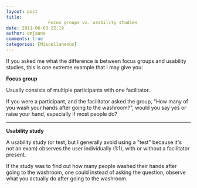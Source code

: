 ```yaml
---
layout: post
title: 
				Focus groups vs. usability studies		
date: 2011-06-03 22:19
author: emjaune
comments: true
categories: [Miscellaneous]
---
```

<span style="font-weight: 400;">If you asked me what the difference is between focus groups and usability studies, this is one extreme example that I may give you:</span>

<strong>Focus group</strong>

<span style="font-weight: 400;">Usually consists of multiple participants with one facilitator.</span>

<span style="font-weight: 400;">If you were a participant, and the facilitator asked the group, "How many of you wash your hands after going to the washroom?", would you say yes or raise your hand, especially if most people do?</span>

<hr />

<strong>Usability study</strong>

<span style="font-weight: 400;">A usability study (or test, but I generally avoid using a "test" because it's not an exam) observes the user individually (1:1), with or without a facilitator present.</span>

<span style="font-weight: 400;">If the study was to find out how many people washed their hands after going to the washroom, one could instead of asking the question, observe what you actually do after going to the washroom.</span>
